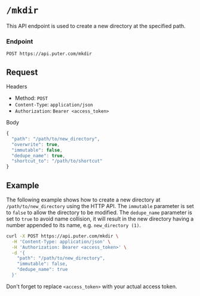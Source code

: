 # `/mkdir`

This API endpoint is used to create a new directory at the specified path.

### Endpoint

`POST https://api.puter.com/mkdir`

## Request

Headers
- Method: `POST`
- `Content-Type`: `application/json`
- `Authorization`: `Bearer <access_token>`

Body
```javascript
{
  "path": "/path/to/new_directory",
  "overwrite": true,
  "immutable": false,
  "dedupe_name": true,
  "shortcut_to": "/path/to/shortcut"
}
```

## Example

The following example shows how to create a new directory at `/path/to/new_directory` using the HTTP API. The `immutable` parameter is set to `false` to allow the directory to be modified. The `dedupe_name` parameter is set to `true` to avoid name collision, it will result in the new directory having a number appended to its name, e.g. `new_directory (1)`.

```bash
curl -X POST https://api.puter.com/mkdir \
  -H 'Content-Type: application/json' \
  -H 'Authorization: Bearer <access_token>' \
  -d '{
    "path": "/path/to/new_directory",
    "immutable": false,
    "dedupe_name": true
  }'
```

Don't forget to replace `<access_token>` with your actual access token.